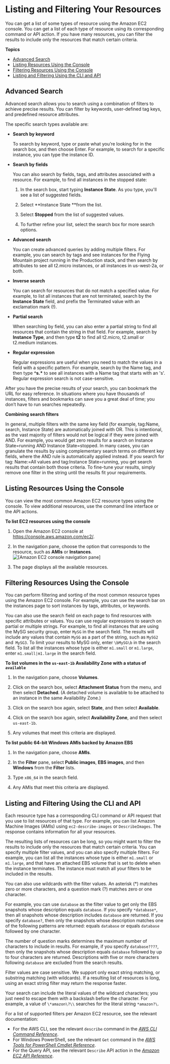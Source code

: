 # Listing and Filtering Your Resources<a name="Using_Filtering"></a>

You can get a list of some types of resource using the Amazon EC2 console\. You can get a list of each type of resource using its corresponding command or API action\. If you have many resources, you can filter the results to include only the resources that match certain criteria\.

**Topics**
+ [Advanced Search](#advancedsearch)
+ [Listing Resources Using the Console](#listing-resources)
+ [Filtering Resources Using the Console](#filtering-resources)
+ [Listing and Filtering Using the CLI and API](#Filtering_Resources_CLI)

## Advanced Search<a name="advancedsearch"></a>

Advanced search allows you to search using a combination of filters to achieve precise results\. You can filter by keywords, user\-defined tag keys, and predefined resource attributes\.

The specific search types available are:
+ **Search by keyword**

  To search by keyword, type or paste what you’re looking for in the search box, and then choose Enter\. For example, to search for a specific instance, you can type the instance ID\.
+ **Search by fields**

  You can also search by fields, tags, and attributes associated with a resource\. For example, to find all instances in the stopped state:

  1. In the search box, start typing **Instance State**\. As you type, you'll see a list of suggested fields\.

  1. Select **Instance State **from the list\.

  1. Select **Stopped** from the list of suggested values\.

  1. To further refine your list, select the search box for more search options\.
+ **Advanced search**

  You can create advanced queries by adding multiple filters\. For example, you can search by tags and see instances for the Flying Mountain project running in the Production stack, and then search by attributes to see all t2\.micro instances, or all instances in us\-west\-2a, or both\. 
+ **Inverse search**

  You can search for resources that do not match a specified value\. For example, to list all instances that are not terminated, search by the **Instance State** field, and prefix the Terminated value with an exclamation mark \(\!\)\.
+ **Partial search**

  When searching by field, you can also enter a partial string to find all resources that contain the string in that field\. For example, search by **Instance Type**, and then type **t2** to find all t2\.micro, t2\.small or t2\.medium instances\.
+ **Regular expression**

  Regular expressions are useful when you need to match the values in a field with a specific pattern\. For example, search by the Name tag, and then type **^s\.\*** to see all instances with a Name tag that starts with an 's'\. Regular expression search is not case\-sensitive\.

After you have the precise results of your search, you can bookmark the URL for easy reference\. In situations where you have thousands of instances, filters and bookmarks can save you a great deal of time; you don’t have to run searches repeatedly\.

**Combining search filters**

In general, multiple filters with the same key field \(for example, tag:Name, search, Instance State\) are automatically joined with OR\. This is intentional, as the vast majority of filters would not be logical if they were joined with AND\. For example, you would get zero results for a search on Instance State=running AND Instance State=stopped\. In many cases, you can granulate the results by using complementary search terms on different key fields, where the AND rule is automatically applied instead\. If you search for tag: Name:=All values and tag:Instance State=running, you get search results that contain both those criteria\. To fine\-tune your results, simply remove one filter in the string until the results fit your requirements\.

## Listing Resources Using the Console<a name="listing-resources"></a>

You can view the most common Amazon EC2 resource types using the console\. To view additional resources, use the command line interface or the API actions\.

**To list EC2 resources using the console**

1. Open the Amazon EC2 console at [https://console\.aws\.amazon\.com/ec2/](https://console.aws.amazon.com/ec2/)\.

1. In the navigation pane, choose the option that corresponds to the resource, such as **AMIs** or **Instances**\.  
![\[Amazon EC2 console navigation pane\]](http://docs.aws.amazon.com/AWSEC2/latest/WindowsGuide/images/EC2_navigation.png)

1. The page displays all the available resources\.

## Filtering Resources Using the Console<a name="filtering-resources"></a>

You can perform filtering and sorting of the most common resource types using the Amazon EC2 console\. For example, you can use the search bar on the instances page to sort instances by tags, attributes, or keywords\. 

You can also use the search field on each page to find resources with specific attributes or values\. You can use regular expressions to search on partial or multiple strings\. For example, to find all instances that are using the MySG security group, enter `MySG` in the search field\. The results will include any values that contain `MySG` as a part of the string, such as `MySG2` and` MySG3`\. To limit your results to MySG only, enter `\bMySG\b` in the search field\. To list all the instances whose type is either `m1.small` or `m1.large`, enter `m1.small|m1.large` in the search field\. 

**To list volumes in the `us-east-1b` Availability Zone with a status of `available`**

1. In the navigation pane, choose **Volumes**\.

1. Click on the search box, select **Attachment Status** from the menu, and then select **Detached**\. \(A detached volume is available to be attached to an instance in the same Availability Zone\.\)

1. Click on the search box again, select **State**, and then select **Available**\. 

1. Click on the search box again, select **Availability Zone**, and then select `us-east-1b`\.

1. Any volumes that meet this criteria are displayed\.

**To list public 64\-bit Windows AMIs backed by Amazon EBS**

1. In the navigation pane, choose **AMIs**\.

1. In the **Filter** pane, select **Public images**, **EBS images**, and then **Windows** from the **Filter** lists\.

1. Type `x86_64` in the search field\.

1. Any AMIs that meet this criteria are displayed\.

## Listing and Filtering Using the CLI and API<a name="Filtering_Resources_CLI"></a>

Each resource type has a corresponding CLI command or API request that you use to list resources of that type\. For example, you can list Amazon Machine Images \(AMIs\) using `ec2-describe-images` or `DescribeImages`\. The response contains information for all your resources\. 

The resulting lists of resources can be long, so you might want to filter the results to include only the resources that match certain criteria\. You can specify multiple filter values, and you can also specify multiple filters\. For example, you can list all the instances whose type is either `m1.small` or `m1.large`, and that have an attached EBS volume that is set to delete when the instance terminates\. The instance must match all your filters to be included in the results\. 

You can also use wildcards with the filter values\. An asterisk \(\*\) matches zero or more characters, and a question mark \(?\) matches zero or one character\.

For example, you can use `database` as the filter value to get only the EBS snapshots whose description equals `database`\. If you specify `*database*`, then all snapshots whose description includes `database` are returned\. If you specify `database?`, then only the snapshots whose description matches one of the following patterns are returned: equals `database` or equals `database` followed by one character\.

The number of question marks determines the maximum number of characters to include in results\. For example, if you specify `database????`, then only the snapshots whose description equals `database` followed by up to four characters are returned\. Descriptions with five or more characters following `database` are excluded from the search results\.

Filter values are case sensitive\. We support only exact string matching, or substring matching \(with wildcards\)\. If a resulting list of resources is long, using an exact string filter may return the response faster\. 

Your search can include the literal values of the wildcard characters; you just need to escape them with a backslash before the character\. For example, a value of `\*amazon\?\\` searches for the literal string `*amazon?\`\.

For a list of supported filters per Amazon EC2 resource, see the relevant documentation:
+ For the AWS CLI, see the relevant `describe` command in the *[AWS CLI Command Reference](https://docs.aws.amazon.com/cli/latest/reference/)*\.
+ For Windows PowerShell, see the relevant `Get` command in the *[AWS Tools for PowerShell Cmdlet Reference](https://docs.aws.amazon.com/powershell/latest/reference)*\.
+ For the Query API, see the relevant `Describe` API action in the *[Amazon EC2 API Reference](https://docs.aws.amazon.com/AWSEC2/latest/APIReference/)*\.